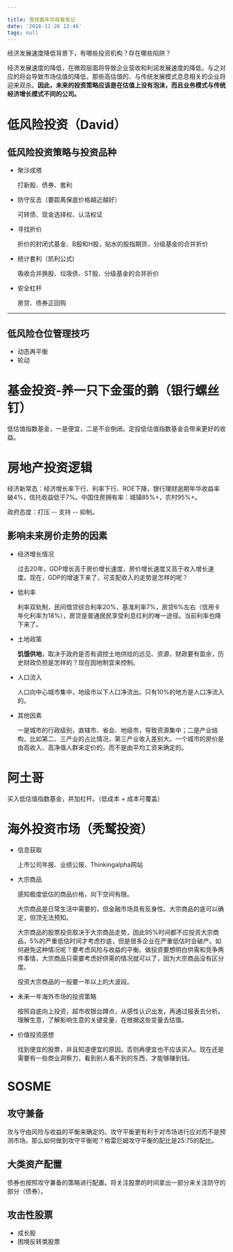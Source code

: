 ```yaml
---

title: 雪球嘉年华观看笔记
date: '2016-11-26 12:46'
tags: null
---
```


经济发展速度降低背景下，有哪些投资机构？存在哪些陷阱？

经济发展速度的降低，在微观层面将导致企业营收和利润发展速度的降低，与之对应的将会导致市场估值的降低，那些高估值的、与传统发展模式息息相关的企业将迎来双杀。**因此，未来的投资策略应该是在估值上没有泡沫，而且业务模式与传统经济增长模式不同的公司。**

# 低风险投资（David）

## 低风险投资策略与投资品种

- 聚沙成塔

  打新股、债券、套利

- 防守反击（要距离保底价格越近越好）

  可转债、现金选择权、认沽权证

- 寻找折价

  折价的封闭式基金、B股和H股，贴水的股指期货，分级基金的合并折价

- 统计套利（凯利公式)

  吸收合并换股、垃圾债、ST股、分级基金的合并折价

- 安全杠杆

  房贷、债券正回购

--------------------------------------------------------------------------------

## 低风险仓位管理技巧

- 动态再平衡
- 轮动

# 基金投资-养一只下金蛋的鹅（银行螺丝钉）

低估值指数基金，一是便宜，二是不会倒闭。定投低估值指数基金会带来更好的收益。

# 房地产投资逻辑

经济新常态：经济增长率下行、利率下行、ROE下降，银行理财逾期年华收益率破4%，信托收益低于7%。中国住房拥有率：城镇85%+，农村95%+。

政府态度：打压 -- 支持 -- 抑制。

## 影响未来房价走势的因素

- 经济增长情况

  过去20年，GDP增长高于房价增长速度，房价增长速度又高于收入增长速度。现在，GDP的增速下来了，可支配收入的走势是怎样的呢？

- 低利率

  利率双轨制，民间借贷综合利率20%，基准利率7%，房贷6%左右（信用卡年化利率为18%），房贷是普通居民享受利息红利的唯一途径。当前利率也降下来了。

- 土地政策

  **饥饿供地**，取决于政府是否有调控土地供给的远见、资源，财政要有盈余，历史财政负担是怎样的？现在因地制宜来控制。

- 人口流入

  人口向中心城市集中，地级市以下人口净流出。只有10%的地方是人口净流入的。

- 其他因素

  一是城市的行政级别，直辖市、省会、地级市，导致资源集中；二是产业结构，比如第二、三产业的占比情况，第三产业收入差别大。一个城市的房价是由高收入、高净值人群来定价的，而不是由平均工资来确定的。

# 阿土哥

买入低估值指数基金，并加杠杆。（低成本 + 成本可覆盖）

# 海外投资市场（秃鹫投资）

- 信息获取

  上市公司年报、业绩公报、Thinkingalpha网站

- 大宗商品

  感知极度低估的商品价格，向下空间有限。

  大宗商品是日常生活中需要的，但金融市场具有反身性。大宗商品的底可以确定，但顶无法预知。

  大宗商品的股票投资取决于大宗商品走势，因此95%时间都不应投资大宗商品，5%的严重低估时间才考虑抄底，但是很多企业在严重低估时会破产。如何避免这种情况呢？要考虑风险与收益的平衡。做投资要想明白供需和竞争两件事情，大宗商品只需要考虑好供需的情况就可以了，因为大宗商品没有区分度。

  投资大宗商品的一般要一年以上的大波段。

- 未来一年海外市场的投资策略

  按照自底向上投资，超市收银台蹲点，从感性认识出发，再通过报表去分析。理解生意，了解影响生意的关键变量，在根据这些变量去估值。

- 价值投资感想

  找到便宜的股票，并且知道便宜的原因。否则再便宜也不应该买入。现在还是需要有一些商业洞察力，看到别人看不到的东西，才能够赚到钱。

# SOSME

## 攻守兼备

攻与守由风险与收益的平衡来确定的。攻守平衡更有利于对市场进行应对而不是预测市场。那么如何做到攻守平衡呢？格雷厄姆攻守平衡的配比是25:75的配比。

## 大类资产配置

债券也按照攻守兼备的策略进行配置。将关注股票的时间拿出一部分来关注防守的部分（债券）。

## 攻击性股票

- 成长股
- 困境反转类股票
